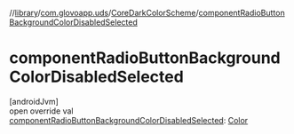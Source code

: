 //[library](../../../index.md)/[com.glovoapp.uds](../index.md)/[CoreDarkColorScheme](index.md)/[componentRadioButtonBackgroundColorDisabledSelected](component-radio-button-background-color-disabled-selected.md)

# componentRadioButtonBackgroundColorDisabledSelected

[androidJvm]\
open override val [componentRadioButtonBackgroundColorDisabledSelected](component-radio-button-background-color-disabled-selected.md): [Color](https://developer.android.com/reference/kotlin/androidx/compose/ui/graphics/Color.html)
